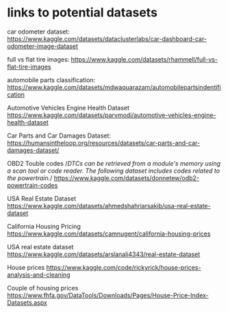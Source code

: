# links to potential datasets

car odometer dataset:
https://www.kaggle.com/datasets/dataclusterlabs/car-dashboard-car-odometer-image-dataset

full vs flat tire images:
https://www.kaggle.com/datasets/rhammell/full-vs-flat-tire-images

automobile parts classification:
https://www.kaggle.com/datasets/mdwaquarazam/automobilepartsindentification

Automotive Vehicles Engine Health Dataset
https://www.kaggle.com/datasets/parvmodi/automotive-vehicles-engine-health-dataset

Car Parts and Car Damages Dataset:
https://humansintheloop.org/resources/datasets/car-parts-and-car-damages-dataset/

OBD2 Touble codes
/*DTCs can be retrieved from a module's memory using a scan tool or code reader. 
The following dataset includes codes related to the powertrain.*/
https://www.kaggle.com/datasets/donnetew/odb2-powertrain-codes

USA Real Estate Dataset
https://www.kaggle.com/datasets/ahmedshahriarsakib/usa-real-estate-dataset

California Housing Pricing
https://www.kaggle.com/datasets/camnugent/california-housing-prices

USA real estate dataset 
https://www.kaggle.com/datasets/arslanali4343/real-estate-dataset

House prices 
https://www.kaggle.com/code/rickyrick/house-prices-analysis-and-cleaning

Couple of housing prices 
https://www.fhfa.gov/DataTools/Downloads/Pages/House-Price-Index-Datasets.aspx

